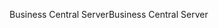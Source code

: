 <span data-ttu-id="14639-101">Business Central Server</span><span class="sxs-lookup"><span data-stu-id="14639-101">Business Central Server</span></span>
